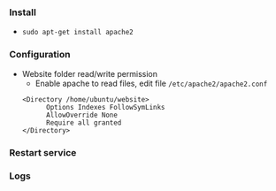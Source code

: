 
### Install
- `sudo apt-get install apache2`

### Configuration
- Website folder read/write permission
  - Enable apache to read files, edit file `/etc/apache2/apache2.conf`
  ```
  <Directory /home/ubuntu/website>
        Options Indexes FollowSymLinks
        AllowOverride None
        Require all granted
  </Directory>
  ```

### Restart service

### Logs
